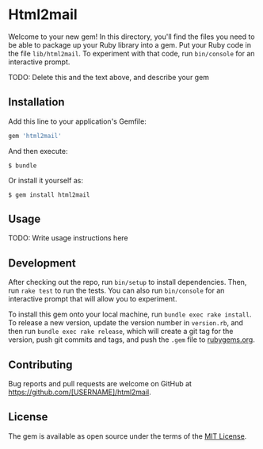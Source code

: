 # Html2mail

Welcome to your new gem! In this directory, you'll find the files you need to be able to package up your Ruby library into a gem. Put your Ruby code in the file `lib/html2mail`. To experiment with that code, run `bin/console` for an interactive prompt.

TODO: Delete this and the text above, and describe your gem

## Installation

Add this line to your application's Gemfile:

```ruby
gem 'html2mail'
```

And then execute:

    $ bundle

Or install it yourself as:

    $ gem install html2mail

## Usage

TODO: Write usage instructions here

## Development

After checking out the repo, run `bin/setup` to install dependencies. Then, run `rake test` to run the tests. You can also run `bin/console` for an interactive prompt that will allow you to experiment.

To install this gem onto your local machine, run `bundle exec rake install`. To release a new version, update the version number in `version.rb`, and then run `bundle exec rake release`, which will create a git tag for the version, push git commits and tags, and push the `.gem` file to [rubygems.org](https://rubygems.org).

## Contributing

Bug reports and pull requests are welcome on GitHub at https://github.com/[USERNAME]/html2mail.


## License

The gem is available as open source under the terms of the [MIT License](http://opensource.org/licenses/MIT).

